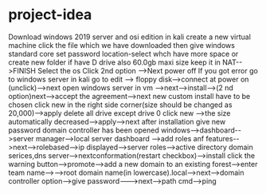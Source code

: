 # project-idea
Download windows 2019 server and osi edition
in kali create a new virtual machine
click the file which we have downloaded
then give windows standard core
set password
location-select whch have more space or create new folder if have  D drive also
60.0gb maxi size
keep it in NAT-->FINISH
Select the os
Click 2nd option  -->Next
power off
If you got error go to windows server in kali
go to edit --> floppy disk-->connect at  power on (unclick)-->next
open windows server in vm -->next-->install-->(2 nd option)next-->accept the agreement-->next
new custom install have to be chosen 
click new in the right side corner(size should be changed as 20,000)-->apply
delete all drive except drive 0
click new -->the size automatically decreased-->apply-->next
after installation give new password 
domain controller has been opened
windows-->dashboard-->server manager-->local server
dashboard -->add roles anf features-->next-->rolebased-->ip displayed-->server roles-->active directory domain serices,dns server-->nextconformation(restart checkbox)-->install
click the warning button-->promote-->add a new domain to an existing forest-->enter team name-->-->root domain name(in lowercase).local-->next-->domain controller option-->give password--->next-->path
cmd-->ping


